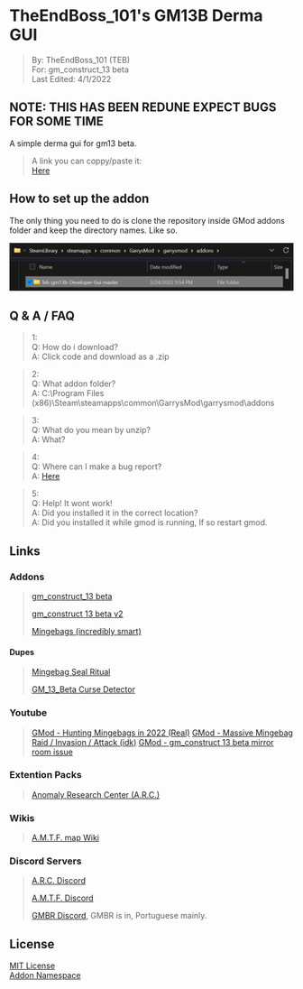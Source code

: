 # TheEndBoss_101's GM13B Derma GUI

>By: TheEndBoss_101 (TEB)  
>For: gm_construct_13 beta  
>Last Edited: 4/1/2022  

## NOTE: THIS HAS BEEN REDUNE EXPECT BUGS FOR SOME TIME

A simple derma gui for gm13 beta.

> A link you can coppy/paste it:  
> [Here](https://github.com/TheEndBoss-101/TheEndBoss_101-GM13B-Derma-GUI)

## How to set up the addon

The only thing you need to do is clone the repository inside GMod addons folder and keep the directory names. Like so.

![Mingebags (incredibly smart)](/img/addons.png)

## Q & A / FAQ

>1:  
> Q: How do i download?  
> A: Click code and download as a .zip

>2:  
> Q: What addon folder?  
> A: C:\Program Files (x86)\Steam\steamapps\common\GarrysMod\garrysmod\addons

>3:  
> Q: What do you mean by unzip?  
> A: What?

>4:  
> Q: Where can I make a bug report?  
> A: [Here](https://github.com/TheEndBoss-101/Teb-gm13b-Developer-Gui/issues)

>5:  
> Q: Help! It wont work!  
> A: Did you installed it in the correct location?  
> A: Did you installed it while gmod is running, If so restart gmod.

## Links

### Addons  

> [gm_construct_13 beta](https://steamcommunity.com/sharedfiles/filedetails/?id=2553727051)
>
> [gm_construct 13 beta v2](https://steamcommunity.com/sharedfiles/filedetails/?id=2580632976)
>
> [Mingebags (incredibly smart)](https://steamcommunity.com/sharedfiles/filedetails/?id=2762511940)

#### Dupes  

> [Mingebag Seal Ritual](https://steamcommunity.com/sharedfiles/filedetails/?id=2766366126)
>
> [GM_13_Beta Curse Detector](https://steamcommunity.com/sharedfiles/filedetails/?id=2774605058) <!-- I made this. -->

### Youtube

> [GMod - Hunting Mingebags in 2022 (Real)](https://www.youtube.com/watch?v=T4xQKoOnjcE)
> [GMod - Massive Mingebag Raid / Invasion / Attack (idk)](https://www.youtube.com/watch?v=dVi2NWPtx4I)
> [GMod - gm_construct 13 beta mirror room issue](https://www.youtube.com/watch?v=_GCzIEW8gVk)

### Extention Packs

> [Anomaly Research Center (A.R.C.)](https://github.com/Xalalau/Anomaly-Research-Center-ARC)

### Wikis

> [A.M.T.F. map Wiki](https://gmconstruct-13-beta.fandom.com/wiki/Gm_construct_13_beta_Wiki)

### Discord Servers

> [A.R.C. Discord](https://discord.gg/97UpY3D7XB)
>
> [A.M.T.F. Discord](https://discord.gg/dw3rVqMhr7)
>
> [GMBR Discord](https://discord.gg/ytkXGNU), GMBR is in, Portuguese mainly.

## License

[MIT License](/LICENSE.md)  
[Addon Namespace](/NAMESPACE.md)  
